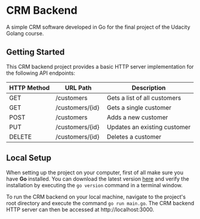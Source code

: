 # CRM Backend
A simple CRM software developed in Go for the final project of the Udacity Golang course.

## Getting Started

This CRM backend project provides a basic HTTP server implementation for the following API endpoints:

HTTP Method | URL Path        | Description
----------- | --------------- | ----------------------------
GET         | /customers      | Gets a list of all customers
GET         | /customers/{id} | Gets a single customer
POST        | /customers      | Adds a new customer
PUT         | /customers/{id} | Updates an existing customer
DELETE      | /customers/{id} | Deletes a customer

## Local Setup

When setting up the project on your computer, first of all make sure you have **Go** installed. You can download the latest version 
[here](https://go.dev/dl/) and verify the installation by executing the `go version` command in a terminal window.

To run the CRM backend on your local machine, navigate to the project's root directory and execute the command `go run main.go`. The CRM backend HTTP server can then be accessed at http://localhost:3000.
